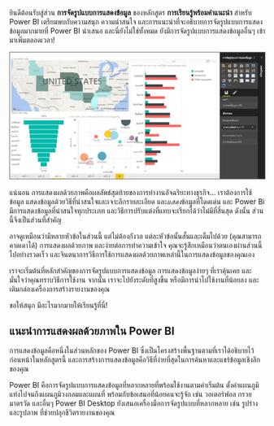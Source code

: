ยินดีต้อนรับสู่ส่วน **การจัดรูปแบบการแสดงข้อมูล** ของหลักสูตร **การเรียนรู้พร้อมคำแนะนำ** สำหรับ Power BI เตรียมพบกับความสนุก ความน่าสนใจ และการแนะนำที่จะอธิบายการจัดรูปแบบการแสดงข้อมูลมากมายที่ Power BI นำเสนอ และนี่ยังไม่ใช่ทั้งหมด ยังมีการจัดรูปแบบการแสดงข้อมูลอื่นๆ เข้ามาเพิ่มตลอดเวลา!

![](media/3-1-intro-visualizations/3-1_1.png)

แน่นอน การแสดงผลด้วยภาพคือผลลัพธ์สุดท้ายของการทำงานอัจฉริยะทางธุรกิจ... เราต้องการใช้ข้อมูล แสดงข้อมูลด้วยวิธีที่น่าสนใจและเจาะลึกรายละเอียด และ*แสดง*ข้อมูลที่โดดเด่น และ Power Bi มีการแสดงข้อมูลที่น่าสนใจทุกประเภท และวิธีการปรับแต่งที่แทบจะเรียกได้ว่าไม่มีที่สิ้นสุด ดังนั้น ส่วนนี้จึงเป็นส่วนที่สำคัญ

อาจดูเหมือนว่ามีหลายหัวข้อในส่วนนี้ แต่ไม่ต้องกังวล แต่ละหัวข้อนั้นสั้นและเต็มไปด้วย (คุณสามารถคาดเดาได้) การแสดงผลด้วยภาพ และง่ายต่อการทำความเข้าใจ คุณจะรู้สึกเหมือนว่าตนเองผ่านส่วนนี้ไปอย่างรวดเร็ว และจินตนาการวิธีการใช้การแสดงผลด้วยภาพเหล่านี้ในการแสดงข้อมูลของคุณเอง

เราจะเริ่มต้นที่หลักสำคัญของการจัดรูปแบบการแสดงข้อมูล การแสดงข้อมูลง่ายๆ ที่เราคุ้นเคย และมั่นใจว่าคุณทราบวิธีการใช้งาน จากนั้น เราจะไปยังระดับที่สูงขึ้น หรือมีการนำไปใช้งานที่น้อยลง และเติมกล่องเครื่องการสร้างรายงานของคุณ

ขอให้สนุก มีอะไรมากมายให้เรียนรู้ที่นี่!

## <a name="introduction-to-visuals-in-power-bi"></a>แนะนำการแสดงผลด้วยภาพใน Power BI
การแสดงข้อมูลคือหนึ่งในส่วนหลักของ Power BI ซึ่งเป็นโครงสร้างพื้นฐานตามที่เราได้อธิบายไว้ก่อนหน้าในหลักสูตรนี้ และการสร้างการแสดงข้อมูลคือวิธีที่ง่ายที่สุดในการค้นหาและแชร์ข้อมูลเชิงลึกของคุณ

Power BI คือการจัดรูปแบบการแสดงข้อมูลที่หลากหลายที่พร้อมใช้งานตามค่าเริ่มต้น ตั้งค่าแผนภูมิแท่งไปจนถึงแผนภูมิวงกลมและแผนที่ พร้อมกับข้อเสนอที่น้อยคนจะรู้จัก เช่น วอเตอร์ฟอล กรวย มาตรวัด และอื่นๆ Power BI Desktop ยังเสนอเครื่องมือการจัดรูปแบบที่หลากหลาย เช่น รูปร่างและรูปภาพ ที่ช่วยปลุกชีวิตรายงานของคุณ

